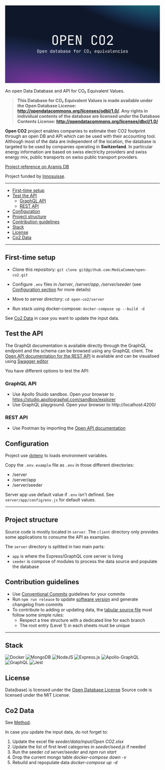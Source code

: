 ![Open Database and API for CO₂ equivalencies](./cover.png)

An open Data Database and API for CO₂ Equivalent Values.

> **This Database for CO₂ Equivalent Values is made available under the Open Database License: http://opendatacommons.org/licenses/odbl/1.0/. Any rights in individual contents of the database are licensed under the Database Contents License: http://opendatacommons.org/licenses/dbcl/1.0/**

**Open CO2** project enables companies to estimate their CO2 footprint through an open DB and API which can be used with their accounting tool. Although most of the data are independent of the location, the database is targeted to be used by companies operating in **Switzerland**. In particular energy information are based on swiss electricity providers and swiss energy mix, public transports on swiss public transport providers.

[Project reference on Aramis DB](https://www.aramis-a.admin.ch/Texte/?ProjectID=49723)

Project funded by [Innosuisse](https://www.innosuisse.ch).

---

<!-- START doctoc generated TOC please keep comment here to allow auto update -->
<!-- DON'T EDIT THIS SECTION, INSTEAD RE-RUN doctoc TO UPDATE -->

- [First-time setup](#first-time-setup)
- [Test the API](#test-the-api)
  - [GraphQL API](#graphql-api)
  - [REST API](#rest-api)
- [Configuration](#configuration)
- [Project structure](#project-structure)
- [Contribution guidelines](#contribution-guidelines)
- [Stack](#stack)
- [License](#license)
- [Co2 Data](#co2-data)

<!-- END doctoc generated TOC please keep comment here to allow auto update -->

---

## First-time setup

- Clone this repository:
  `git clone git@github.com:MediaComem/open-co2.git`

- Configure `.env` files in _/server_, _/server/app_, _/server/seeder_ (see [Configuration section](#configuration) for more details)

- Move to server directory:
  `cd open-co2/server`

- Run stack using docker-compose:
  `docker-compose up --build -d`

See [Co2 Data](#co2-data) in case you want to update the input data.

## Test the API

The GraphQl documentation is available directly through the GraphQL endpoint and the schema can be browsed using any GraphQL client.
The [Open API documentation for the REST API](./server/app/swagger.json) is available and can be visualised using [Swagger editor](https://editor.swagger.io)

You have different options to test the API:

### GraphQL API

- Use Apollo Stuido sandbox. Open your browser to https://studio.apollographql.com/sandbox/explorer
- Use GraphQL playground. Open your browser to http://localhost:4200/

### REST API

- Use Postman by importing the [Open API documentation](./server/app/swagger.json)

## Configuration

Project use [dotenv](https://github.com/motdotla/dotenv) to loads environment variables.

Copy the `.env.example` file as `.env` in those different directories:

- /server
- /server/app
- /server/seeder

Server app use default value if `.env` isn't defined. See `server/app/config/env.js` for default values.

---

## Project structure

Source code is mostly located in `server`.
The `client` directory only provides some applications to consume the API as examples.

The `server` directory is splitted in two main parts:

- `app` is where the Express/GraphQL core server is living
- `seeder` is compose of modules to process the data source and populate the database

## Contribution guidelines

- Use [Conventional Commits](https://www.conventionalcommits.org/) guidelines for your commits
- Run `npm run release` to update [software version](https://semver.org/) and generate changelog from commits
- To contribute to adding or updating data, the [tabular source file](/server/seeder/data/input/Open%20CO2.xlsx) must follow some simple rules:
  - Respect a tree structure with a dedicated line for each branch
  - The root entry (Level 1) in each sheets must be unique

---

## Stack

![Docker](https://img.shields.io/badge/docker-%230db7ed.svg?style=for-the-badge&logo=docker&logoColor=white)
![MongoDB](https://img.shields.io/badge/MongoDB-%234ea94b.svg?style=for-the-badge&logo=mongodb&logoColor=white)
![NodeJS](https://img.shields.io/badge/node.js-6DA55F?style=for-the-badge&logo=node.js&logoColor=white)
![Express.js](https://img.shields.io/badge/express.js-%23404d59.svg?style=for-the-badge&logo=express&logoColor=%2361DAFB)
![Apollo-GraphQL](https://img.shields.io/badge/-ApolloGraphQL-311C87?style=for-the-badge&logo=apollo-graphql)
![GraphQL](https://img.shields.io/badge/-GraphQL-E10098?style=for-the-badge&logo=graphql&logoColor=white)
![Jest](https://img.shields.io/badge/-jest-%23C21325?style=for-the-badge&logo=jest&logoColor=white)

## License

Data(base) is licensed under the [Open Database License](http://opendatacommons.org/licenses/odbl/1.0/)
Source code is licensed under the MIT License.

## Co2 Data

See [Method](method/README.md).

In case you update the input data, do not forget to:

1. Update the excel file _seeder/data/input/Open CO2.xlsx_
1. Update the list of first level categories in _seeder/seed.js_ if needed
1. Run the seeder _cd server/seeder_ and _npm run start_
1. Drop the current mongo table _docker-compose down -v_
1. Rebuild and repopulate data _docker-compose up -d_
